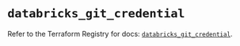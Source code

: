 # `databricks_git_credential`

Refer to the Terraform Registry for docs: [`databricks_git_credential`](https://registry.terraform.io/providers/databricks/databricks/1.53.0/docs/resources/git_credential).
